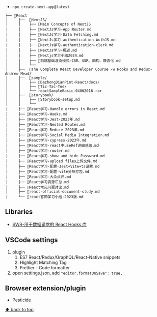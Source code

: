 - `npx create-next-app@latest`

```
├── 📂React
│     ├──  📂NextJS/
│     │    ├── 📄Main Concepts of NextJS
│     │    ├── 📄NextJs学习-App Router.md
│     │    ├── 📄NextJs学习-Data Fetching.md
│     │    ├── 📄NextJs学习-authentication-AuthJS.md
│     │    ├── 📄NextJs学习-authentication-clerk.md
│     │    ├── 📄NextJs学习-概述.md
│     │    ├── 📄Nextjs学习小结2024.md
│     │    ├── 📄前端基础渲染模式-CSR、SSR、同构、静态化.md
│     │    └── 
│     ├──  📂The Complete React Developer Course -w Hooks and Redux- Andrew Mead/
│     ├──  📂sample/
│     │    ├── 📂DazhongDianPint-React/docs/
│     │    ├── 📂Tic-Tac-Toe/
│     │    └── reactSampleBasic-04062016.rar
│     ├──  📂storybook/
│     │    ├── 📄Storybook-setup.md
│     │    └── 
│     ├── 📄React学习-Handle errors in React.md
│     ├── 📄React学习-Hooks.md
│     ├── 📄React学习-Jest-2023年.md
│     ├── 📄React学习-Nested Routes.md
│     ├── 📄React学习-Reduce-2023年.md
│     ├── 📄React学习-Social Media Integration.md
│     ├── 📄React学习-cypress-2023年.md
│     ├── 📄React学习-react中useRef详细总结.md
│     ├── 📄React学习-router.md
│     ├── 📄React学习-show and hide Password.md
│     ├── 📄React学习-upload files上传文件.md
│     ├── 📄React学习-配置-Jest+Vite+ts设置.md
│     ├── 📄React学习-配置-vite分块打包.md
│     ├── 📄React学习-大众点评.md
│     ├── 📄React学习资源汇总.md
│     ├── 📄React常见问题讨论.md
│     ├── 📄react-official-document-study.md
│     └── 📄react官网学习小结-2023版.md
```

## Libraries

- [SWR-用于数据请求的 React Hooks 库](https://swr.vercel.app/zh-CN)

## VSCode settings

1. plugin
   1. ES7 React/Redux/GraphQL/React-Native snippets
   2. Highlight Matching Tag
   3. Prettier - Code formatter
2. open settings.json, add `"editor.formatOnSave": true,`

## Browser extension/plugin

- Pesticide

[⬆ back to top](#top)
